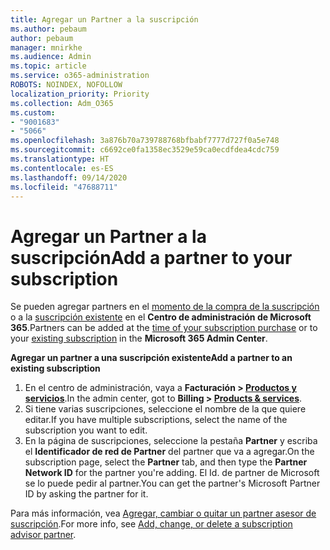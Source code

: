 ```yaml
---
title: Agregar un Partner a la suscripción
ms.author: pebaum
author: pebaum
manager: mnirkhe
ms.audience: Admin
ms.topic: article
ms.service: o365-administration
ROBOTS: NOINDEX, NOFOLLOW
localization_priority: Priority
ms.collection: Adm_O365
ms.custom:
- "9001683"
- "5066"
ms.openlocfilehash: 3a876b70a739788768bfbabf7777d727f0a5e748
ms.sourcegitcommit: c6692ce0fa1358ec3529e59ca0ecdfdea4cdc759
ms.translationtype: HT
ms.contentlocale: es-ES
ms.lasthandoff: 09/14/2020
ms.locfileid: "47688711"
---
```

# <a name="add-a-partner-to-your-subscription"></a><span data-ttu-id="4aaa3-102">Agregar un Partner a la suscripción</span><span class="sxs-lookup"><span data-stu-id="4aaa3-102">Add a partner to your subscription</span></span>

<span data-ttu-id="4aaa3-103">Se pueden agregar partners en el [momento de la compra de la suscripción](https://docs.microsoft.com/microsoft-365/admin/misc/add-partner?view=o365-worldwide#add-a-partner-at-the-time-of-purchase) o a la [suscripción existente](https://docs.microsoft.com/microsoft-365/admin/misc/add-partner?view=o365-worldwide#add-a-partner-to-an-existing-subscription) en el **Centro de administración de Microsoft 365**.</span><span class="sxs-lookup"><span data-stu-id="4aaa3-103">Partners can be added at the [time of your subscription purchase](https://docs.microsoft.com/microsoft-365/admin/misc/add-partner?view=o365-worldwide#add-a-partner-at-the-time-of-purchase) or to your [existing subscription](https://docs.microsoft.com/microsoft-365/admin/misc/add-partner?view=o365-worldwide#add-a-partner-to-an-existing-subscription) in the **Microsoft 365 Admin Center**.</span></span>

<span data-ttu-id="4aaa3-104">**Agregar un partner a una suscripción existente**</span><span class="sxs-lookup"><span data-stu-id="4aaa3-104">**Add a partner to an existing subscription**</span></span>

1. <span data-ttu-id="4aaa3-105">En el centro de administración, vaya a **Facturación > [Productos y servicios](https://go.microsoft.com/fwlink/p/?linkid=842054)**.</span><span class="sxs-lookup"><span data-stu-id="4aaa3-105">In the admin center, got to **Billing > [Products & services](https://go.microsoft.com/fwlink/p/?linkid=842054)**.</span></span> 
2. <span data-ttu-id="4aaa3-106">Si tiene varias suscripciones, seleccione el nombre de la que quiere editar.</span><span class="sxs-lookup"><span data-stu-id="4aaa3-106">If you have multiple subscriptions, select the name of the subscription you want to edit.</span></span> 
3. <span data-ttu-id="4aaa3-107">En la página de suscripciones, seleccione la pestaña **Partner** y escriba el **Identificador de red de Partner** del partner que va a agregar.</span><span class="sxs-lookup"><span data-stu-id="4aaa3-107">On the subscription page, select the **Partner** tab, and then type the **Partner Network ID** for the partner you're adding.</span></span> <span data-ttu-id="4aaa3-108">El Id. de partner de Microsoft se lo puede pedir al partner.</span><span class="sxs-lookup"><span data-stu-id="4aaa3-108">You can get the partner's Microsoft Partner ID by asking the partner for it.</span></span> 

<span data-ttu-id="4aaa3-109">Para más información, vea [Agregar, cambiar o quitar un partner asesor de suscripción](https://docs.microsoft.com/microsoft-365/admin/misc/add-partner).</span><span class="sxs-lookup"><span data-stu-id="4aaa3-109">For more info, see [Add, change, or delete a subscription advisor partner](https://docs.microsoft.com/microsoft-365/admin/misc/add-partner).</span></span> 

